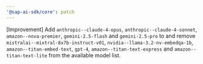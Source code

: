 ```yaml
---
'@sap-ai-sdk/core': patch
---
```


[Improvement] Add `anthropic--claude-4-opus`, `anthropic--claude-4-sonnet`, `amazon--nova-premier`, `gemini-2.5-flash` and `gemini-2.5-pro` to and remove `mistralai--mixtral-8x7b-instruct-v01`, `nvidia--llama-3.2-nv-embedqa-1b`, `amazon--titan-embed-text`, `gpt-4`, `amazon--titan-text-express` and `amazon--titan-text-lite` from the available model list.
